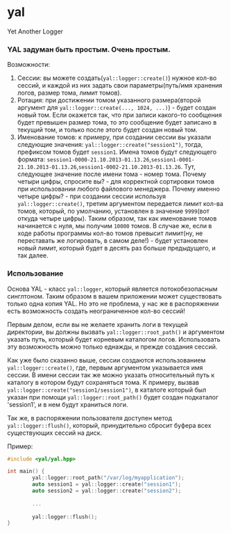 yal
===

Yet Another Logger

### YAL задуман быть простым. Очень простым.

Возможности:

1. Сессии: вы можете создать(`yal::logger::create()`) нужное кол-во сессий, и каждой из них задать свои параметры(путь/имя хранения логов, размер тома, лимит томов).
2. Ротация: при достижении томом указанного размера(второй аргумент для `yal::logger::create(..., 1024, ...)`) - будет создан новый том. Если окажется так, что при записи какого-то сообщения будет превышен размер тома, то это сообщение будет записано в текущий том, и только после этого будет создан новый том.
3. Именование томов: к примеру, при создании сессии вы указали следующие значения: `yal::logger::create("session1")`, тогда, префиксом томов будет `session1`. Имена томов будут следующего формата: `session1-0000-21.10.2013-01.13.26`,`session1-0001-21.10.2013-01.13.26`,`session1-0002-21.10.2013-01.13.26`. Тут, следующее значение после имени тома - номер тома. Почему четыри цифры, спросите вы? - для корректной сортировки томов при использовании любого файлового менеджера. Почему именно четыре цифры? - при создании сессии используя `yal::logger::create()`, третим аргументом передается лимит кол-ва томов, который, по умолчанию, установлен в значение `9999`(вот откуда четыре цифры). Таким образом, так как именование томов начинается с нуля, мы получим `10000` томов. В случае же, если в ходе работы программы кол-во томов превысит лимит(ну, не переставать же логировать, в самом деле!) - будет установлен новый лимит, который будет в десять раз больше предыдущего, и так далее.

### Использование

Основа YAL - класс `yal::logger`, который является потокобезопасным синглтоном. Таким образом в вашем приложении может существовать только одна копия YAL. Но это не проблема, у нас же в распоряжении есть возможность создать неограниченное кол-во сессий!

Первым делом, если вы не желаете хранить логи в текущей директории, вы должны вызвать `yal::logger::root_path()` и аргументом указать путь, который будет корневым каталогом логов. Использовать эту возможность можно только еднажды, и прежде создания сессий.

Как уже было сказанно выше, сессии создаются использованием `yal::logger::create()`, где, первым аргументом указывается имя сессии. В имени сессии так же можно указать относительный путь к каталогу в котором будут сохраняться тома. К примеру, вызвав `yal::logger::create("session1/session1")`, в каталоге который был указан при помощи `yal::logger::root_path()` будет создан подкаталог 'session1', и в нем будут храниться логи.

Так же, в распоряжении пользователя доступен метод `yal::logger::flush()`, который, принудительно сбросит буфера всех существующих сессий на диск.

Пример:
```cpp
#include <yal/yal.hpp>

int main() {
        yal::logger::root_path("/var/log/myapplication");
        auto session1 = yal::logger::create("session1");
        auto session2 = yal::logger::create("session2");
        
        ...
        
        yal::logger::flush();
}
```
